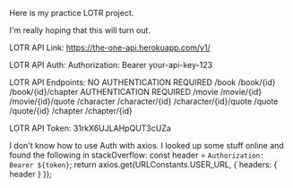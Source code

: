 Here is my practice LOTR project.

I'm really hoping that this will turn out.

LOTR API Link: https://the-one-api.herokuapp.com/v1/

LOTR API Auth:
Authorization: Bearer your-api-key-123

LOTR API Endpoints: 
NO AUTHENTICATION REQUIRED
/book
/book/{id}
/book/{id}/chapter
AUTHENTICATION REQUIRED
/movie
/movie/{id}
/movie/{id}/quote
/character
/character/{id}
/character/{id}/quote
/quote
/quote/{id}
/chapter
/chapter/{id}

LOTR API Token: 31rkX6UJLAHpQUT3cUZa

I don't know how to use Auth with axios.  I looked up some stuff online and found the following in stackOverflow:
const header = `Authorization: Bearer ${token}`;
return axios.get(URLConstants.USER_URL, { headers: { header } });